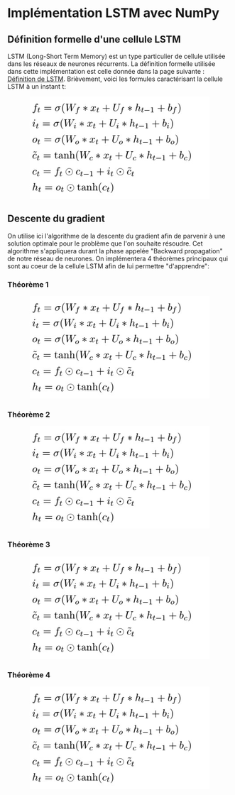 # Implémentation LSTM avec NumPy

## Définition formelle d'une cellule LSTM

LSTM (Long-Short Term Memory) est un type particulier de cellule utilisée dans les réseaux de neurones récurrents. La définition formelle utilisée dans cette implémentation est celle donnée dans la page suivante : <a href="https://en.wikipedia.org/wiki/Long_short-term_memory">Définition de LSTM</a>. Brièvement, voici les formules caractérisant la cellule LSTM à un instant t:

<p align="center">
  <img src="https://github.com/nardi-xhepi/lstm_implementation/blob/main/images/def_lstm.jpg"></img>
</p>


## Descente du gradient
On utilise ici l'algorithme de la descente du gradient afin de parvenir à une solution optimale pour le problème que l'on souhaite résoudre. Cet algorithme s'appliquera durant la phase appelée "Backward propagation" de notre réseau de neurones. On implémentera 4 théorèmes principaux qui sont au coeur de la cellule LSTM afin de lui permettre "d'apprendre":

### Théorème 1
<p align="center">
  <img src="https://github.com/nardi-xhepi/lstm_implementation/blob/main/images/def_lstm.jpg"></img>
</p>

### Théorème 2
<p align="center">
  <img src="https://github.com/nardi-xhepi/lstm_implementation/blob/main/images/def_lstm.jpg"></img>
</p>

### Théorème 3
<p align="center">
  <img src="https://github.com/nardi-xhepi/lstm_implementation/blob/main/images/def_lstm.jpg"></img>
</p>

### Théorème 4
<p align="center">
  <img src="https://github.com/nardi-xhepi/lstm_implementation/blob/main/images/def_lstm.jpg"></img>
</p>

